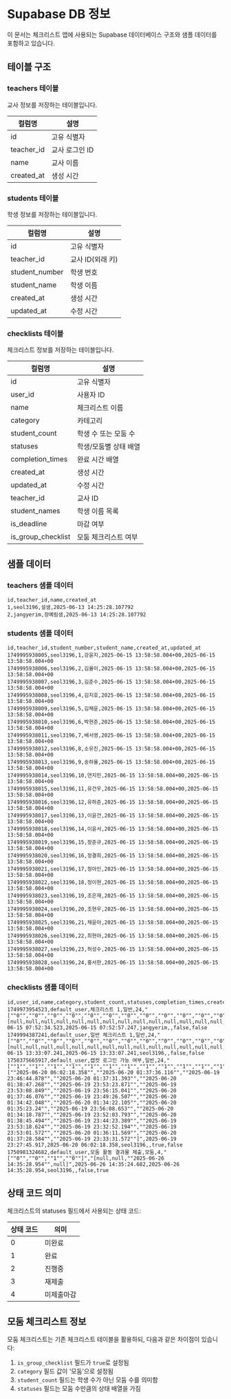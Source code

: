 # Supabase DB 정보

이 문서는 체크리스트 앱에 사용되는 Supabase 데이터베이스 구조와 샘플 데이터를 포함하고 있습니다.

## 테이블 구조

### teachers 테이블

교사 정보를 저장하는 테이블입니다.

| 컬럼명 | 설명 |
|--------|------|
| id | 고유 식별자 |
| teacher_id | 교사 로그인 ID |
| name | 교사 이름 |
| created_at | 생성 시간 |

### students 테이블

학생 정보를 저장하는 테이블입니다.

| 컬럼명 | 설명 |
|--------|------|
| id | 고유 식별자 |
| teacher_id | 교사 ID(외래 키) |
| student_number | 학생 번호 |
| student_name | 학생 이름 |
| created_at | 생성 시간 |
| updated_at | 수정 시간 |

### checklists 테이블

체크리스트 정보를 저장하는 테이블입니다.

| 컬럼명 | 설명 |
|--------|------|
| id | 고유 식별자 |
| user_id | 사용자 ID |
| name | 체크리스트 이름 |
| category | 카테고리 |
| student_count | 학생 수 또는 모둠 수 |
| statuses | 학생/모둠별 상태 배열 |
| completion_times | 완료 시간 배열 |
| created_at | 생성 시간 |
| updated_at | 수정 시간 |
| teacher_id | 교사 ID |
| student_names | 학생 이름 목록 |
| is_deadline | 마감 여부 |
| is_group_checklist | 모둠 체크리스트 여부 |

## 샘플 데이터

### teachers 샘플 데이터

```
id,teacher_id,name,created_at
1,seol3196,설샘,2025-06-13 14:25:28.107792
2,jangyerim,장예림샘,2025-06-13 14:25:28.107792
```

### students 샘플 데이터

```
id,teacher_id,student_number,student_name,created_at,updated_at
1749995938005,seol3196,1,강윤지,2025-06-15 13:58:58.004+00,2025-06-15 13:58:58.004+00
1749995938006,seol3196,2,김율이,2025-06-15 13:58:58.004+00,2025-06-15 13:58:58.004+00
1749995938007,seol3196,3,김준수,2025-06-15 13:58:58.004+00,2025-06-15 13:58:58.004+00
1749995938008,seol3196,4,김지호,2025-06-15 13:58:58.004+00,2025-06-15 13:58:58.004+00
1749995938009,seol3196,5,김채윤,2025-06-15 13:58:58.004+00,2025-06-15 13:58:58.004+00
1749995938010,seol3196,6,박현준,2025-06-15 13:58:58.004+00,2025-06-15 13:58:58.004+00
1749995938011,seol3196,7,배서영,2025-06-15 13:58:58.004+00,2025-06-15 13:58:58.004+00
1749995938012,seol3196,8,소유진,2025-06-15 13:58:58.004+00,2025-06-15 13:58:58.004+00
1749995938013,seol3196,9,송하율,2025-06-15 13:58:58.004+00,2025-06-15 13:58:58.004+00
1749995938014,seol3196,10,연지민,2025-06-15 13:58:58.004+00,2025-06-15 13:58:58.004+00
1749995938015,seol3196,11,유건우,2025-06-15 13:58:58.004+00,2025-06-15 13:58:58.004+00
1749995938016,seol3196,12,유하준,2025-06-15 13:58:58.004+00,2025-06-15 13:58:58.004+00
1749995938017,seol3196,13,이윤건,2025-06-15 13:58:58.004+00,2025-06-15 13:58:58.004+00
1749995938018,seol3196,14,이윤서,2025-06-15 13:58:58.004+00,2025-06-15 13:58:58.004+00
1749995938019,seol3196,15,장준규,2025-06-15 13:58:58.004+00,2025-06-15 13:58:58.004+00
1749995938020,seol3196,16,정결희,2025-06-15 13:58:58.004+00,2025-06-15 13:58:58.004+00
1749995938021,seol3196,17,정아인,2025-06-15 13:58:58.004+00,2025-06-15 13:58:58.004+00
1749995938022,seol3196,18,정이현,2025-06-15 13:58:58.004+00,2025-06-15 13:58:58.004+00
1749995938023,seol3196,19,조은재,2025-06-15 13:58:58.004+00,2025-06-15 13:58:58.004+00
1749995938024,seol3196,20,조현우,2025-06-15 13:58:58.004+00,2025-06-15 13:58:58.004+00
1749995938025,seol3196,21,채윤아,2025-06-15 13:58:58.004+00,2025-06-15 13:58:58.004+00
1749995938026,seol3196,22,최현아,2025-06-15 13:58:58.004+00,2025-06-15 13:58:58.004+00
1749995938027,seol3196,23,허성수,2025-06-15 13:58:58.004+00,2025-06-15 13:58:58.004+00
1749995938028,seol3196,24,홍서한,2025-06-15 13:58:58.004+00,2025-06-15 13:58:58.004+00
```

### checklists 샘플 데이터

```
id,user_id,name,category,student_count,statuses,completion_times,created_at,updated_at,teacher_id,student_names,is_deadline,is_group_checklist
1749973954523,default_user,체크리스트 1,일반,24,"[""0"",""0"",""0"",""0"",""0"",""0"",""0"",""0"",""0"",""0"",""0"",""0"",""0"",""0"",""0"",""0"",""0"",""0"",""0"",""0"",""0"",""0"",""0"",""0""]","[null,null,null,null,null,null,null,null,null,null,null,null,null,null,null,null,null,null,null,null,null,null,null,null]",2025-06-15 07:52:34.523,2025-06-15 07:52:57.247,jangyerim,,false,false
1749994387241,default_user,일반 체크리스트 1,일반,24,"[""0"",""0"",""0"",""0"",""0"",""0"",""0"",""0"",""0"",""0"",""0"",""0"",""0"",""0"",""0"",""0"",""0"",""0"",""0"",""0"",""0"",""0"",""0"",""0""]","[null,null,null,null,null,null,null,null,null,null,null,null,null,null,null,null,null,null,null,null,null,null,null,null]",2025-06-15 13:33:07.241,2025-06-15 13:33:07.241,seol3196,,false,false
1750375665917,default_user,캡컷 로그인 가능 여부,일반,24,"[""1"",""1"",""1"",""1"",""1"",""1"",""1"",""1"",""1"",""1"",""1"",""1"",""1"",""1"",""1"",""1"",""1"",""1"",""1"",""1"",""1"",""1"",""1"",""1""]","[""2025-06-20 06:02:18.358"",""2025-06-20 01:37:36.116"",""2025-06-19 23:46:44.878"",""2025-06-20 01:37:31.393"",""2025-06-20 01:38:47.268"",""2025-06-19 23:53:23.871"",""2025-06-19 23:53:08.849"",""2025-06-19 23:56:15.041"",""2025-06-20 01:37:46.076"",""2025-06-19 23:49:26.507"",""2025-06-20 01:34:42.048"",""2025-06-20 01:34:22.105"",""2025-06-20 01:35:23.24"",""2025-06-19 23:56:08.653"",""2025-06-20 01:34:18.787"",""2025-06-19 23:52:03.793"",""2025-06-20 01:38:45.494"",""2025-06-19 23:44:23.389"",""2025-06-19 23:53:18.624"",""2025-06-19 23:32:52.194"",""2025-06-19 23:53:01.572"",""2025-06-20 01:36:11.569"",""2025-06-20 01:37:28.584"",""2025-06-19 23:33:31.572""]",2025-06-19 23:27:45.917,2025-06-20 06:02:18.358,seol3196,,true,false
1750981324682,default_user,모둠 활동 결과물 제출,모둠,4,"[""0"",""0"",""1"",""0""]","[null,null,""2025-06-26 14:35:28.954"",null]",2025-06-26 14:35:24.682,2025-06-26 14:35:28.954,seol3196,,false,true
```

## 상태 코드 의미

체크리스트의 statuses 필드에서 사용되는 상태 코드:

| 상태 코드 | 의미 |
|--------|------|
| 0 | 미완료 |
| 1 | 완료 |
| 2 | 진행중 |
| 3 | 재제출 |
| 4 | 미제출마감 | 

## 모둠 체크리스트 정보

모둠 체크리스트는 기존 체크리스트 테이블을 활용하되, 다음과 같은 차이점이 있습니다:

1. `is_group_checklist` 필드가 `true`로 설정됨
2. `category` 필드 값이 '모둠'으로 설정됨
3. `student_count` 필드는 학생 수가 아닌 모둠 수를 의미함
4. `statuses` 필드는 모둠 수만큼의 상태 배열을 가짐 